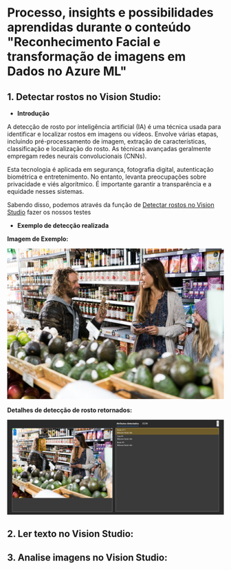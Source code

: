 # Processo, insights e possibilidades aprendidas durante o conteúdo **"Reconhecimento Facial e transformação de imagens em Dados no Azure ML"**

## **1. Detectar rostos no Vision Studio:**

- **Introdução**

A detecção de rosto por inteligência artificial (IA) é uma técnica usada para identificar e localizar rostos em imagens ou vídeos. Envolve várias etapas, incluindo 
pré-processamento de imagem, extração de características, classificação e localização do rosto. As técnicas avançadas geralmente empregam redes neurais convolucionais (CNNs). 

Esta tecnologia é aplicada em segurança, fotografia digital, autenticação biométrica e entretenimento. No entanto, levanta preocupações sobre privacidade e viés algorítmico. É importante garantir a transparência e a equidade nesses sistemas. 

Sabendo disso, podemos através da função de [Detectar rostos no Vision Studio](https://portal.vision.cognitive.azure.com/demo/face-detection) fazer os nossos testes

- **Exemplo de detecção realizada**

**Imagem de Exemplo:**

![Um exemplo da prática feita](Praticas\DetectfacesinVisionStudio\inputs\store-camera-2.jpg)

**Detalhes de detecção de rosto retornados:**

![Um exemplo da prática feita](Praticas\DetectfacesinVisionStudio\outputs\store-camera-2.1.png)



## **2. Ler texto no Vision Studio:**

## **3. Analise imagens no Vision Studio:**

